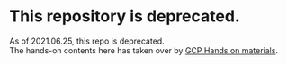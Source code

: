 # This repository is deprecated. 
As of 2021.06.25, this repo is deprecated.  
The hands-on contents here has taken over by [GCP Hands on materials](https://github.com/GoogleCloudPlatform/gcp-getting-started-lab-jp/tree/master/cloudrun2).